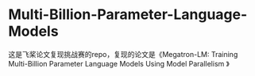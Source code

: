 # Multi-Billion-Parameter-Language-Models
这是飞桨论文复现挑战赛的repo，复现的论文是《Megatron-LM: Training Multi-Billion Parameter Language Models Using Model Parallelism 》
